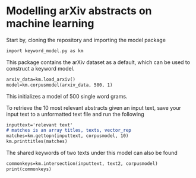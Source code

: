 # Modelling arXiv abstracts on machine learning

Start by, cloning the repository and importing the model package
```markdown
import keyword_model.py as km
```

This package contains the arXiv dataset as a default, which can be used to construct a keyword model.
```markdown
arxiv_data=km.load_arxiv()
model=km.corpusmodel(arxiv_data, 500, 1)
```
This initializes a model of 500 single word grams.

To retrieve the 10 most relevant abstracts given an input text, save your input text to a unformatted text file and run the following
```markdown
inputtext='relevant text'
# matches is an array titles, texts, vector_rep
matches=km.gettopn(inputtext, corpusmodel, 10)
km.printtitles(matches)
```

The shared keywords of two texts under this model can also be found
```markdown
commonkeys=km.intersection(inputtext, text2, corpusmodel)
print(commonkeys)
```
